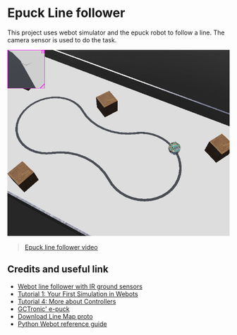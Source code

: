 # Epuck Line follower

This project uses webot simulator and the epuck robot to follow a line. The camera sensor is used to do the task.

![alt text for screen readers](line_follower.png)

> [Epuck line follower video](https://webots.cloud/AcTt0P8)

## Credits and useful link

* [Webot line follower with IR ground sensors](https://www.youtube.com/watch?v=D0jhvFZJ5Ok)
* [Tutorial 1: Your First Simulation in Webots](https://cyberbotics.com/doc/guide/tutorial-1-your-first-simulation-in-webots?tab-language=python)
* [Tutorial 4: More about Controllers](https://cyberbotics.com/doc/guide/tutorial-4-more-about-controllers?tab-language=python)
* [GCTronic' e-puck](https://cyberbotics.com/doc/guide/epuck)
* [Download Line Map proto](https://github.com/KajalGada/Youtube-Tutorial-Download-Material)
* [Python Webot reference guide](https://cyberbotics.com/doc/reference/robot?tab-language=python)

